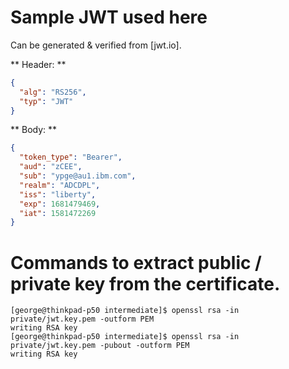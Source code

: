 # Sample JWT used here

Can be generated & verified from [jwt.io].

** Header: **
```json
{
  "alg": "RS256",
  "typ": "JWT"
}
```

** Body: **
```json
{
  "token_type": "Bearer",
  "aud": "zCEE",
  "sub": "ypge@au1.ibm.com",
  "realm": "ADCDPL",
  "iss": "liberty",
  "exp": 1681479469,
  "iat": 1581472269
}
```
# Commands to extract public / private key from the certificate.
```
[george@thinkpad-p50 intermediate]$ openssl rsa -in private/jwt.key.pem -outform PEM
writing RSA key
[george@thinkpad-p50 intermediate]$ openssl rsa -in private/jwt.key.pem -pubout -outform PEM
writing RSA key
```




